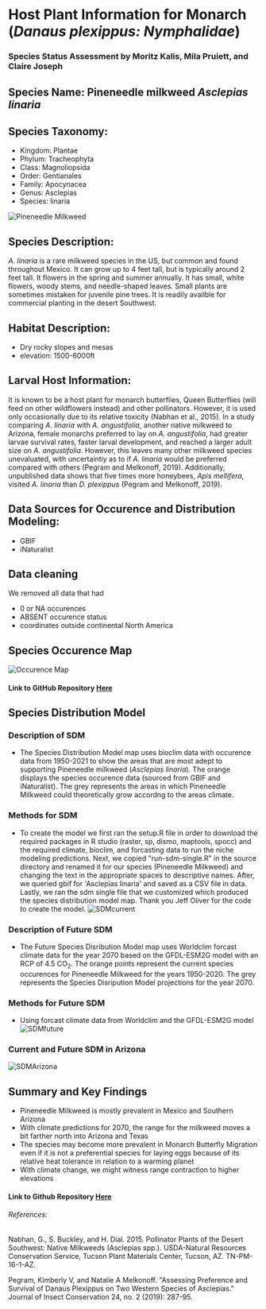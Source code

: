 # Host Plant Information for Monarch (*Danaus plexippus: Nymphalidae*)

### Species Status Assessment by Moritz Kalis, Mila Pruiett, and Claire Joseph

## Species Name: Pineneedle milkweed *Asclepias linaria*

## Species Taxonomy:
- Kingdom: Plantae
- Phylum: Tracheophyta
- Class: Magnoliopsida
- Order: Gentianales
- Family: Apocynacea
- Genus: Asclepias
- Species: linaria

![Pineneedle Milkweed](https://user-images.githubusercontent.com/99292009/156240835-f0a313c1-b346-4408-8707-4ca9dd09f98a.png)

## Species Description:
*A. linaria* is a rare milkweed species in the US, but common and found throughout
Mexico. It can grow up to 4 feet tall, but is typically around 2 feet tall.
It flowers in the spring and summer annually. It has small, white flowers, woody stems, and needle-shaped leaves. Small plants are sometimes mistaken for juvenile pine trees. It is readily availble for commercial planting in the desert Southwest. 

## Habitat Description:
- Dry rocky slopes and mesas
- elevation: 1500-6000ft

## Larval Host Information:
It is known to be a host plant for monarch butterflies, Queen Butterflies (will feed on other wildflowers instead) and other pollinators. However, it is used only occasionally due to its relative toxicity (Nabhan et al., 2015). In a study comparing *A. linaria* with *A. angustifolia*, another native milkweed to Arizona, female monarchs preferred to lay on *A. angustifolia*, had greater larvae survival rates, faster larval development, and reached a larger adult size on *A. angustifolia*. However, this leaves many other milkweed species unevaluated, with uncertaintiy as to if *A. linaria* would be preferred compared with others (Pegram and Melkonoff, 2019). Additionally, unpublished data shows that five times more honeybees, *Apis mellifera*, visited *A. linaria* than *D. plexippus* (Pegram and Melkonoff, 2019). 

## Data Sources for Occurence and Distribution Modeling:
- GBIF
- iNaturalist

## Data cleaning
We removed all data that had
 - 0 or NA occurences
 - ABSENT occurence status
 - coordinates outside continental North America

## Species Occurence Map

![Occurence Map](output/pineneedleMilkweedspocc.jpg) 

#### Link to GitHub Repository [Here](https://github.com/BiodiversityDataScienceCorp/Pineneedles-main-repo)

## Species Distribution Model
### Description of SDM
- The Species Distribution Model map uses bioclim data with occurence data from 1950-2021 to show the areas that are most adept to supporting Pineneedle milkweed (*Asclepias linaria*). The orange displays the species occurence data (sourced from GBIF and iNaturalist). The grey represents the areas in which Pineneedle Milkweed could theoretically grow accordng to the areas climate.
### Methods for SDM
- To create the model we first ran the setup.R file in order to download the required packages in R studio (raster, sp, dismo, maptools, spocc) and the required climate, bioclim, and forcasting data to run the niche modeling predictions. Next, we copied "run-sdm-single.R" in the source directory and renamed it for our species (Pineneedle Milkweed) and changing the text in the appropriate spaces to descriptive names. After, we queried gbif for 'Asclepias linaria' and saved as a CSV file in data. Lastly, we ran the sdm single file that we customized which produced the species distribution model map. Thank you Jeff Oliver for the code to create the model.
![SDMcurrent](output/linaria-single-current-sdm.jpg)

### Description of Future SDM
- The Future Species Disribution Model map uses Worldclim forcast climate data for the year 2070 based on the GFDL-ESM2G model with an RCP of 4.5 CO<sub>2</sub>. The orange points represent the current species occurences for Pineneedle Milkweed for the years 1950-2020. The grey represents the Species Disripution Model projections for the year 2070.
### Methods for Future SDM
- Using forcast climate data from Worldclim and the GFDL-ESM2G model 
![SDMfuture](output/linaria-single-future-sdm.jpg)

### Current and Future SDM in Arizona
![SDMArizona](output/linaria-single-current-and-future-sdm.jpg)

## Summary and Key Findings
- Pineneedle Milkweed is mostly prevalent in Mexico and Southern Arizona
- With climate predictions for 2070, the range for the milkweed moves a bit farther north into Arizona and Texas
- The species may become more prevalent in Monarch Butterfly Migration even if it is not a preferential species for laying eggs because of its relative heat tolerance in relation to a warming planet
- With climate change, we might witness range contraction to higher elevations


#### Link to Github Repository [Here](https://github.com/BiodiversityDataScienceCorp/Pineneedles-main-repo)


###### References:
Nabhan, G., S. Buckley, and H. Dial. 2015. Pollinator Plants of the Desert Southwest: Native
Milkweeds (Asclepias spp.). USDA-Natural Resources Conservation Service, Tucson Plant
Materials Center, Tucson, AZ. TN-PM-16-1-AZ. 

Pegram, Kimberly V, and Natalie A Melkonoff. "Assessing Preference and Survival of Danaus Plexippus on Two Western Species of Asclepias." Journal of Insect Conservation 24, no. 2 (2019): 287-95.
